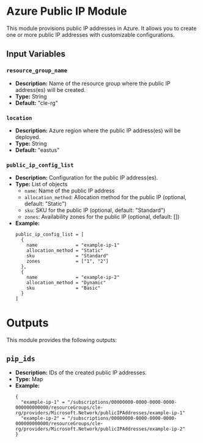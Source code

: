 # Azure Public IP Module

This module provisions public IP addresses in Azure. It allows you to create one or more public IP addresses with customizable configurations.

## Input Variables

### `resource_group_name`

- **Description:** Name of the resource group where the public IP address(es) will be created.
- **Type:** String
- **Default:** "cle-rg"

### `location`

- **Description:** Azure region where the public IP address(es) will be deployed.
- **Type:** String
- **Default:** "eastus"

### `public_ip_config_list`

- **Description:** Configuration for the public IP address(es).
- **Type:** List of objects
  - `name`: Name of the public IP address
  - `allocation_method`: Allocation method for the public IP (optional, default: "Static")
  - `sku`: SKU for the public IP (optional, default: "Standard")
  - `zones`: Availability zones for the public IP (optional, default: [])
- **Example:**
  ```
  public_ip_config_list = [
    {
      name              = "example-ip-1"
      allocation_method = "Static"
      sku               = "Standard"
      zones             = ["1", "2"]
    },
    {
      name              = "example-ip-2"
      allocation_method = "Dynamic"
      sku               = "Basic"
    }
  ]

#  Outputs

This module provides the following outputs:

## `pip_ids`

- **Description:** IDs of the created public IP addresses.
- **Type:** Map
- **Example:**
  ```hcl
  {
    "example-ip-1" = "/subscriptions/00000000-0000-0000-0000-000000000000/resourceGroups/cle-rg/providers/Microsoft.Network/publicIPAddresses/example-ip-1"
    "example-ip-2" = "/subscriptions/00000000-0000-0000-0000-000000000000/resourceGroups/cle-rg/providers/Microsoft.Network/publicIPAddresses/example-ip-2"
  }
